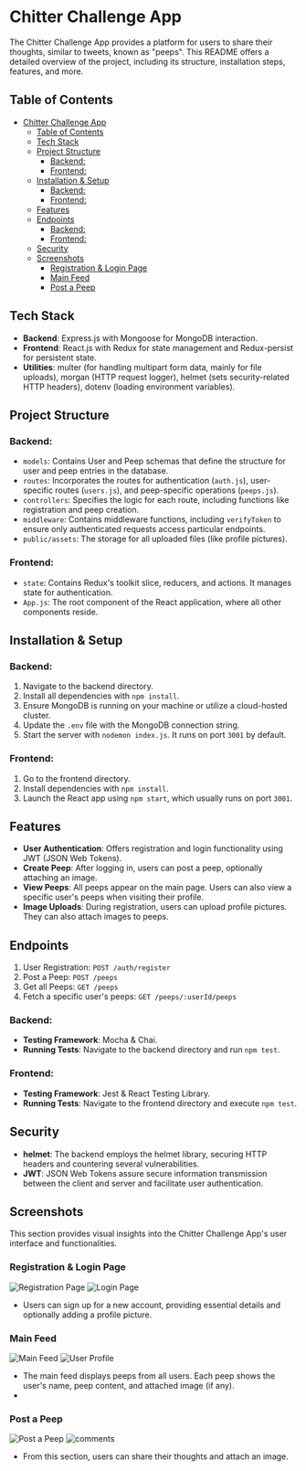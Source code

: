 # Chitter Challenge App

The Chitter Challenge App provides a platform for users to share their thoughts, similar to tweets, known as "peeps". This README offers a detailed overview of the project, including its structure, installation steps, features, and more.

## Table of Contents
- [Chitter Challenge App](#chitter-challenge-app)
  - [Table of Contents](#table-of-contents)
  - [Tech Stack](#tech-stack)
  - [Project Structure](#project-structure)
    - [Backend:](#backend)
    - [Frontend:](#frontend)
  - [Installation \& Setup](#installation--setup)
    - [Backend:](#backend-1)
    - [Frontend:](#frontend-1)
  - [Features](#features)
  - [Endpoints](#endpoints)
    - [Backend:](#backend-2)
    - [Frontend:](#frontend-2)
  - [Security](#security)
  - [Screenshots](#screenshots)
    - [Registration \& Login Page](#registration--login-page)
    - [Main Feed](#main-feed)
    - [Post a Peep](#post-a-peep)

## Tech Stack
- **Backend**: Express.js with Mongoose for MongoDB interaction.
- **Frontend**: React.js with Redux for state management and Redux-persist for persistent state.
- **Utilities**: multer (for handling multipart form data, mainly for file uploads), morgan (HTTP request logger), helmet (sets security-related HTTP headers), dotenv (loading environment variables).

## Project Structure

### Backend:
- `models`: Contains User and Peep schemas that define the structure for user and peep entries in the database.
- `routes`: Incorporates the routes for authentication (`auth.js`), user-specific routes (`users.js`), and peep-specific operations (`peeps.js`).
- `controllers`: Specifies the logic for each route, including functions like registration and peep creation.
- `middleware`: Contains middleware functions, including `verifyToken` to ensure only authenticated requests access particular endpoints.
- `public/assets`: The storage for all uploaded files (like profile pictures).

### Frontend:
- `state`: Contains Redux's toolkit slice, reducers, and actions. It manages state for authentication.
- `App.js`: The root component of the React application, where all other components reside.

## Installation & Setup

### Backend:
1. Navigate to the backend directory.
2. Install all dependencies with `npm install`.
3. Ensure MongoDB is running on your machine or utilize a cloud-hosted cluster.
4. Update the `.env` file with the MongoDB connection string.
5. Start the server with `nodemon index.js`. It runs on port `3001` by default.

### Frontend:
1. Go to the frontend directory.
2. Install dependencies with `npm install`.
3. Launch the React app using `npm start`, which usually runs on port `3001`.

## Features

- **User Authentication**: Offers registration and login functionality using JWT (JSON Web Tokens).
- **Create Peep**: After logging in, users can post a peep, optionally attaching an image.
- **View Peeps**: All peeps appear on the main page. Users can also view a specific user's peeps when visiting their profile.
- **Image Uploads**: During registration, users can upload profile pictures. They can also attach images to peeps.

## Endpoints

1. User Registration: `POST /auth/register`
2. Post a Peep: `POST /peeps`
3. Get all Peeps: `GET /peeps`
4. Fetch a specific user's peeps: `GET /peeps/:userId/peeps`


### Backend:
- **Testing Framework**: Mocha & Chai.
- **Running Tests**: Navigate to the backend directory and run `npm test`.

### Frontend:
- **Testing Framework**: Jest & React Testing Library.
- **Running Tests**: Navigate to the frontend directory and execute `npm test`.


## Security

- **helmet**: The backend employs the helmet library, securing HTTP headers and countering several vulnerabilities.
- **JWT**: JSON Web Tokens assure secure information transmission between the client and server and facilitate user authentication.

## Screenshots

This section provides visual insights into the Chitter Challenge App's user interface and functionalities.

### Registration & Login Page
![Registration Page](./screenshots/reg.png)
![Login Page](./screenshots/login.png)
- Users can sign up for a new account, providing essential details and optionally adding a profile picture.

### Main Feed
![Main Feed](./screenshots/homepage.png)
![User Profile](./screenshots/dark.png)
- The main feed displays peeps from all users. Each peep shows the user's name, peep content, and attached image (if any).
- 
### Post a Peep
![Post a Peep](./screenshots/post.png)
![comments](./screenshots/comment.png)
- From this section, users can share their thoughts and attach an image.

